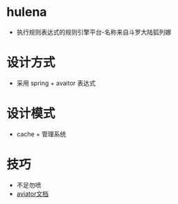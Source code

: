 # hulena
* 执行规则表达式的规则引擎平台-名称来自斗罗大陆狐列娜
# 设计方式
* 采用 spring + avaitor 表达式 
  
# 设计模式
* cache + 管理系统 
# 技巧
* 不足勿喷 
*  [aviator文档](http://loveshisong.cn/%E7%BC%96%E7%A8%8B%E6%8A%80%E6%9C%AF/2016-02-24-%E8%A1%A8%E8%BE%BE%E5%BC%8F%E5%BC%95%E6%93%8Eaviator.html#%E7%AE%80%E4%BB%8B)

